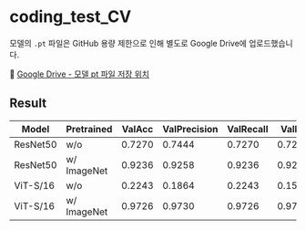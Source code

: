 # coding_test_CV

모델의 `.pt` 파일은 GitHub 용량 제한으로 인해 별도로 Google Drive에 업로드했습니다.

📁 [Google Drive - 모델 pt 파일 저장 위치](https://drive.google.com/drive/folders/1Kk4f56kLYzsOA7caMhcb4vKIM4VTzbdE?usp=sharing)

## Result
| Model             | Pretrained | ValAcc | ValPrecision | ValRecall | ValF1  |
| ------------------- | ---------- | ------ | ------------ | --------- | ------ |
| ResNet50            | w/o        | 0.7270 | 0.7444       | 0.7270    | 0.7284 |
| ResNet50            | w/ ImageNet| 0.9236 | 0.9258       | 0.9236    | 0.9234 |
| ViT-S/16            | w/o        | 0.2243 | 0.1864       | 0.2243    | 0.1587 |
| ViT-S/16            | w/ ImageNet| 0.9726 | 0.9730       | 0.9726    | 0.9726 |
